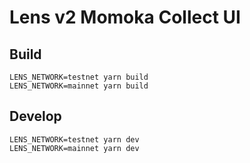 # Lens v2 Momoka Collect UI

## Build

```
LENS_NETWORK=testnet yarn build
LENS_NETWORK=mainnet yarn build
```

## Develop

```
LENS_NETWORK=testnet yarn dev
LENS_NETWORK=mainnet yarn dev
```
